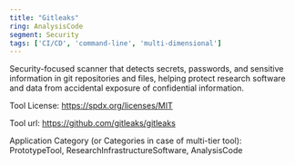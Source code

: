 ```yaml
---
title: "Gitleaks"
ring: AnalysisCode
segment: Security
tags: ['CI/CD', 'command-line', 'multi-dimensional']
---
```

Security-focused scanner that detects secrets, passwords, and sensitive information in git repositories and files, helping protect research software and data from accidental exposure of confidential information.

Tool License: https://spdx.org/licenses/MIT

Tool url: https://github.com/gitleaks/gitleaks

Application Category (or Categories in case of multi-tier tool): PrototypeTool, ResearchInfrastructureSoftware, AnalysisCode
